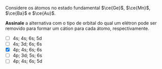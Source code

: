 Considere os átomos no estado fundamental $\ce{Ge}$, $\ce{Mn}$, $\ce{Ba}$ e $\ce{Au}$.

**Assinale** a alternativa com o tipo de orbital do qual um elétron pode ser removido para formar um cátion para cada átomo, respectivamente.

- [ ] $\mathrm{4s}$; $\mathrm{4s}$; $\mathrm{6s}$; $\mathrm{5d}$
- [ ] $\mathrm{4s}$; $\mathrm{3d}$; $\mathrm{6s}$; $\mathrm{6s}$
- [x] $\mathrm{4p}$; $\mathrm{4s}$; $\mathrm{6s}$; $\mathrm{6s}$
- [ ] $\mathrm{4p}$; $\mathrm{3d}$; $\mathrm{5s}$; $\mathrm{6s}$
- [ ] $\mathrm{4p}$; $\mathrm{4s}$; $\mathrm{6s}$; $\mathrm{5d}$
